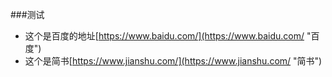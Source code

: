 ###测试
- 这个是百度的地址[https://www.baidu.com/](https://www.baidu.com/ "百度")
- 这个是简书[https://www.jianshu.com/](https://www.jianshu.com/ "简书")